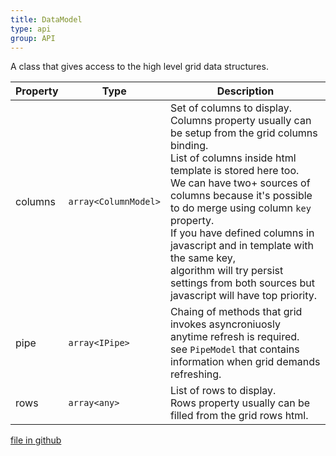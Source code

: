 ```yaml
---
title: DataModel
type: api
group: API
---
```

A class that gives access to the high level grid data structures.

Property|Type|Description
---|---|---
columns|`array<ColumnModel>`|Set of columns to display.<br />Columns property usually can be setup from the grid columns binding.<br />List of columns inside html template is stored here too.<br />We can have two+ sources of columns because it's possible to do merge using column `key` property.<br />If you have defined columns in javascript and in template with the same key,<br />algorithm will try persist settings from both sources but javascript will have top priority.
pipe|`array<IPipe>`|Chaing of methods that grid invokes asyncroniuosly anytime refresh is required.<br />see `PipeModel` that contains information when grid demands refreshing.
rows|`array<any>`|List of rows to display.<br />Rows property usually can be filled from the grid rows html.

[file in github](https://github.com/qgrid/ng2/core/data.model.js)
